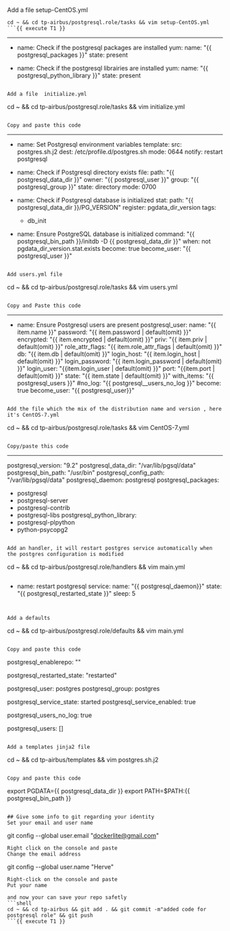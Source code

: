 Add a file setup-CentOS.yml
```
cd ~ && cd tp-airbus/postgresql.role/tasks && vim setup-CentOS.yml
```{{ execute T1 }}

```
---
- name: Check if the postgresql packages are installed
  yum:
    name: "{{ postgresql_packages }}"
    state: present

- name: Check if the postgresql librairies are installed
  yum:
    name: "{{ postgresql_python_library }}"
    state: present
```{{ copy }}

Add a file  initialize.yml

```
cd ~ && cd tp-airbus/postgresql.role/tasks && vim initialize.yml
```{{ execute T1 }}

Copy and paste this code 
```
---
- name: Set Postgresql environment variables
  template:
    src: postgres.sh.j2
    dest: /etc/profile.d/postgres.sh
    mode: 0644
  notify: restart postgresql

- name: Check if Postgresql directory exists
  file:
    path: "{{ postgresql_data_dir }}"
    owner: "{{ postgresql_user }}"
    group: "{{ postgresql_group }}"
    state: directory
    mode: 0700

- name: Check if Postgresql database is initialized
  stat:
    path: "{{ postgresql_data_dir }}/PG_VERSION"
  register: pgdata_dir_version
  tags:
    - db_init

- name: Ensure PostgreSQL database is initialized
  command: "{{ postgresql_bin_path }}/initdb -D {{ postgresql_data_dir }}"
  when: not pgdata_dir_version.stat.exists
  become: true
  become_user: "{{ postgresql_user }}"
```{{ copy }}

Add users.yml file

```
cd ~ && cd tp-airbus/postgresql.role/tasks && vim users.yml
```{{ execute T1 }}

Copy and Paste this code 
```
---
- name: Ensure Postgresql users are present
  postgresql_user:
    name: "{{ item.name }}"
    password: "{{ item.password | default(omit) }}"
    encrypted: "{{ item.encrypted | default(omit) }}"
    priv: "{{ item.priv | default(omit) }}"
    role_attr_flags: "{{ item.role_attr_flags | default(omit) }}"
    db: "{{ item.db | default(omit) }}"
    login_host: "{{ item.login_host | default(omit) }}"
    login_password: "{{ item.login_password | default(omit) }}"
    login_user: "{{item.login_user | default(omit) }}"
    port: "{{item.port | default(omit) }}"
    state: "{{ item.state | default(omit) }}"
  with_items: "{{ postgresql_users }}"
  #no_log: "{{ postgresql__users_no_log }}"
  become: true
  become_user: "{{ postgresql_user}}"
```{{ copy }}

Add the file which the mix of the distribution name and version , here it's CentOS-7.yml
```
cd ~ && cd tp-airbus/postgresql.role/tasks && vim CentOS-7.yml
```{{ execute T1 }}

Copy/paste this code 
```
---
postgresql_version: "9.2"
postgresql_data_dir: "/var/lib/pgsql/data"
postgresql_bin_path: "/usr/bin"
postgresql_config_path: "/var/lib/pgsql/data"
postgresql_daemon: postgresql
postgresql_packages:
- postgresql
- postgresql-server
- postgresql-contrib
- postgresql-libs
postgresql_python_library:
- postgresql-plpython
- python-psycopg2
```{{ copy }}

Add an handler, it will restart postgres service automatically when the postgres configuration is modified

```
cd ~ && cd tp-airbus/postgresql.role/handlers && vim main.yml
```{{ execute T1 }}

```
- name: restart postgresql
  service:
    name: "{{ postgresql_daemon}}"
    state: "{{ postgresql_restarted_state }}"
    sleep: 5
```{{ copy }}


Add a defaults

```
cd ~ && cd tp-airbus/postgresql.role/defaults && vim main.yml
```{{ execute T1 }}

Copy and paste this code

```
postgresql_enablerepo: ""

postgresql_restarted_state: "restarted"

postgresql_user: postgres
postgresql_group: postgres

postgresql_service_state: started
postgresql_service_enabled: true

postgresql_users_no_log: true

postgresql_users: []
```{{ copy }}

Add a templates jinja2 file 

```
cd ~ && cd tp-airbus/templates && vim postgres.sh.j2
```{{ execute T1 }}

Copy and paste this code
```
export PGDATA={{ postgresql_data_dir }}
export PATH=$PATH:{{ postgresql_bin_path }}
```{{ copy }}

## Give some info to git regarding your identity 
Set your email and user name
```
git config --global user.email "dockerlite@gmail.com"
```{{ copy }}
Right click on the console and paste  
Change the email address   
```
git config --global user.name "Herve"
```{{ copy }}
Right-click on the console and paste   
Put your name   

and now your can save your repo safetly 
```shell
cd ~ && cd tp-airbus && git add . && git commit -m"added code for postgresql role" && git push 
```{{ execute T1 }}








